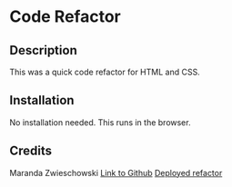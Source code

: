 # Code Refactor

## Description 

This was a quick code refactor for HTML and CSS.

## Installation

No installation needed. This runs in the browser.

## Credits

Maranda Zwieschowski 
[Link to Github](https://github.com/marandaz)
[Deployed refactor](https://marandaz.github.io/code-refactor/)
